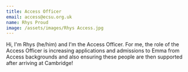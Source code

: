 ```yaml
---
title: Access Officer
email: access@ecsu.org.uk
name: Rhys Proud
image: /assets/images/Rhys Access.jpg
---
```


Hi, I'm Rhys (he/him) and I'm the Access Officer.
For me, the role of the Access Officer is increasing applications and admissions to Emma from Access backgrounds
and also ensuring these people are then supported after arriving at Cambridge!
